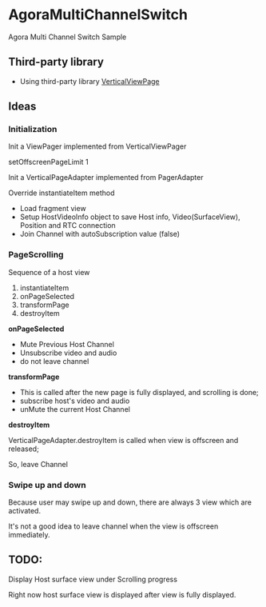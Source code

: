 # AgoraMultiChannelSwitch
Agora Multi Channel Switch Sample

## Third-party library
* Using third-party library [VerticalViewPage](https://github.com/castorflex/VerticalViewPage)

## Ideas

### Initialization
Init a ViewPager implemented from VerticalViewPager

setOffscreenPageLimit 1

Init a VerticalPageAdapter implemented from PagerAdapter 

Override instantiateItem method
* Load fragment view
* Setup HostVideoInfo object to save Host info, Video(SurfaceView), Position and RTC connection
* Join Channel with autoSubscription value (false)

### PageScrolling

Sequence of a host view

1. instantiateItem
2. onPageSelected
3. transformPage
4. destroyItem

**onPageSelected**

- Mute Previous Host Channel
- Unsubscribe video and audio
- do not leave channel

**transformPage**

- This is called after the new page is fully displayed, and scrolling is done;
- subscribe host's video and audio
- unMute the current Host Channel

**destroyItem**

VerticalPageAdapter.destroyItem is called when view is offscreen and released;

So, leave Channel


### Swipe up and down
Because user may swipe up and down, there are always 3 view which are activated.

It's not a good idea to leave channel when the view is offscreen immediately.

## TODO:
Display Host surface view under Scrolling progress

Right now host surface view is displayed after view is fully displayed.


